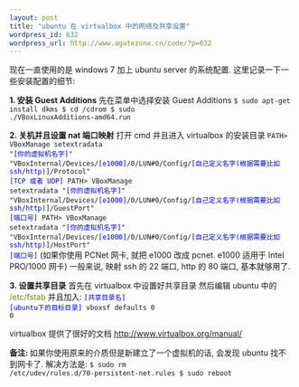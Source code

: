 ```yaml
--- 
layout: post
title: "ubuntu 在 virtualbox 中的网络及共享设置"
wordpress_id: 632
wordpress_url: http://www.agatezone.cn/code/?p=632
---
```

现在一直使用的是 windows 7 加上 ubuntu server 的系统配置. 这里记录一下一些安装配置的细节:

<strong>1. 安装 Guest Additions</strong>
先在菜单中选择安装 Guest Additions
<code>$ sudo apt-get install dkms
$ cd /cdrom
$ sudo ./VBoxLinuxAdditions-amd64.run</code>

<strong>2. 关机并且设置 nat 端口映射</strong>
打开 cmd 并且进入 virtualbox 的安装目录
<code>PATH&gt; VBoxManage setextradata "<span style="color: blue;">[你的虚拟机名字]</span>" "VBoxInternal/Devices/<span style="color: blue;">[e1000]</span>/0/LUN#0/Config/<span style="color: blue;">[自己定义名字(根据需要比如ssh/http)]</span>/Protocol" <span style="color: blue;">[TCP 或者 UDP]</span>
PATH&gt; VBoxManage setextradata "<span style="color: blue;">[你的虚拟机名字]</span>" "VBoxInternal/Devices/<span style="color: blue;">[e1000]</span>/0/LUN#0/Config/<span style="color: blue;">[自己定义名字(根据需要比如ssh/http)]</span>/GuestPort" <span style="color: blue;">[端口号]</span>
PATH&gt; VBoxManage setextradata "<span style="color: blue;">[你的虚拟机名字]</span>" "VBoxInternal/Devices/<span style="color: blue;">[e1000]</span>/0/LUN#0/Config/<span style="color: blue;">[自己定义名字(根据需要比如ssh/http)]</span>/HostPort" <span style="color: blue;">[端口号]</span></code>
(如果你使用 PCNet 网卡, 就把 e1000 改成 pcnet. e1000 适用于 Intel PRO/1000 网卡)
一般来说, 映射 ssh 的 22 端口, http 的 80 端口, 基本就够用了.

<strong>3. 设置共享目录</strong>
首先在 virtualbox 中设置好共享目录
然后编辑 ubuntu 中的 <span style="color: #808000;">/etc/fstab</span> 并且加入:
<code><span style="color: blue;">[共享目录名]</span> <span style="color: blue;">[ubuntu下的目标目录]</span> vboxsf defaults 0 0</code>

virtualbox 提供了很好的文档 <a href="http://www.virtualbox.org/manual/">http://www.virtualbox.org/manual/</a>

<strong>备注: </strong>如果你使用原来的介质但是新建立了一个虚拟机的话, 会发现 ubuntu 找不到网卡了. 解决方法是:
<code>$ sudo rm /etc/udev/rules.d/70-persistent-net.rules
$ sudo reboot</code>
